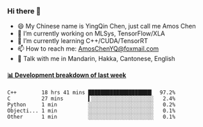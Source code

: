 ### Hi there 👋
- 😄 My Chinese name is YingQin Chen, just call me Amos Chen
- 🔭 I’m currently working on MLSys, TensorFlow/XLA
- 🌱 I’m currently learning C++/CUDA/TensorRT
- 📫 How to reach me: AmosChenYQ@foxmail.com
- 💬 Talk with me in Mandarin, Hakka, Cantonese, English

<!-- waka-box start -->
#### <a href="https://gist.github.com/becb911736b10de673d72f2a472b1e52" target="_blank">📊 Development breakdown of last week</a>
```text
C++        18 hrs 41 mins ████████████████████▍  97.2%
C          27 mins        ▍░░░░░░░░░░░░░░░░░░░░   2.4%
Python     1 min          ░░░░░░░░░░░░░░░░░░░░░   0.2%
Objecti... 1 min          ░░░░░░░░░░░░░░░░░░░░░   0.1%
Other      1 min          ░░░░░░░░░░░░░░░░░░░░░   0.1%
```
<!-- waka-box end -->


<!--
**AmosChenYQ/AmosChenYQ** is a ✨ _special_ ✨ repository because its `README.md` (this file) appears on your GitHub profile.

Here are some ideas to get you started:

- 🔭 I’m currently working on 
- 🌱 I’m currently learning ...
- 👯 I’m looking to collaborate on ...
- 🤔 I’m looking for help with ...
- 📫 How to reach me: AmosChenYQ@foxmail.com
- 😄 Pronouns: ...
- ⚡ Fun fact: ...
-->
